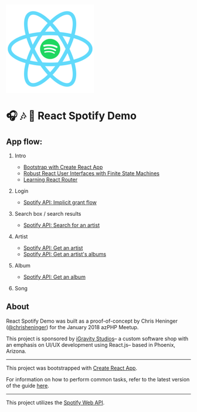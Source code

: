 <img src="./react-spotify.png" alt="React Spotify Demo Logo" width="240" />

# 🎧 🎶 📲 React Spotify Demo

## App flow:

1. Intro

   * [Bootstrap with Create React App](https://github.com/facebookincubator/create-react-app)
   * [Robust React User Interfaces with Finite State Machines](https://css-tricks.com/robust-react-user-interfaces-with-finite-state-machines/)
   * [Learning React Router](https://css-tricks.com/learning-react-router/)

1. Login

   * [Spotify API: Implicit grant flow](https://developer.spotify.com/web-api/authorization-guide/#implicit_grant_flow)

1. Search box / search results

   * [Spotify API: Search for an artist](https://developer.spotify.com/web-api/search-item/)

1. Artist

   * [Spotify API: Get an artist](https://developer.spotify.com/web-api/get-artist/)
   * [Spotify API: Get an artist's albums](https://developer.spotify.com/web-api/get-artists-albums/)

1. Album

   * [Spotify API: Get an album](https://developer.spotify.com/web-api/get-album/)

1. Song

## About

React Spotify Demo was built as a proof-of-concept by Chris Heninger ([@chrisheninger](https://github.com/chrisheninger)) for the January 2018 azPHP Meetup.

This project is sponsored by [iGravity Studios](https://igravitystudios.com)– a custom software shop with an emphasis on UI/UX development using React.js– based in Phoenix, Arizona.

---

This project was bootstrapped with [Create React App](https://github.com/facebookincubator/create-react-app).

For information on how to perform common tasks, refer to the latest version of the guide [here](https://github.com/facebookincubator/create-react-app/blob/master/packages/react-scripts/template/README.md).

---

This project utilizes the [Spotify Web API](https://developer.spotify.com/web-api/).
